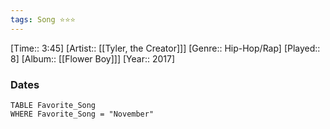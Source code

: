 ```yaml
---
tags: Song ⭐⭐⭐ 
---
```

[Time:: 3:45]
[Artist:: [[Tyler, the Creator]]]
[Genre:: Hip-Hop/Rap]
[Played:: 8]
[Album:: [[Flower Boy]]]
[Year:: 2017]
### Dates
````dataview
TABLE Favorite_Song
WHERE Favorite_Song = "November"
````